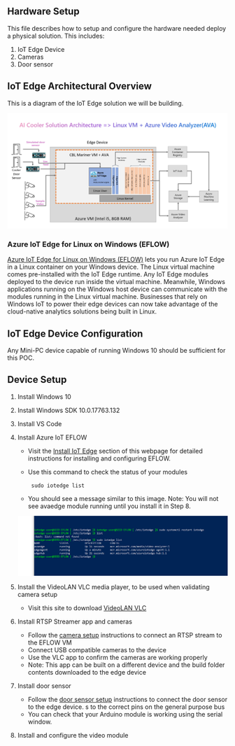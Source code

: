 ## Hardware Setup
This file describes how to setup and configure the hardware needed deploy a physical solution. This includes:
1. IoT Edge Device
1. Cameras
1. Door sensor 

## IoT Edge Architectural Overview
This is a diagram of the IoT Edge solution we will be building. 

![IoT Edge Architecture Diagram](../documents/media/iotedge_architecture_v2.png)

### Azure IoT Edge for Linux on Windows (EFLOW)
[Azure IoT Edge for Linux on Windows (EFLOW)](https://docs.microsoft.com/en-us/windows/iot/iot-enterprise/azure-iot-edge-for-linux-on-windows) 
lets you run Azure IoT Edge in a Linux container on your Windows device. The Linux virtual machine comes pre-installed with the IoT Edge runtime.
Any IoT Edge modules deployed to the device run inside the virtual machine. 
Meanwhile, Windows applications running on the Windows host device can communicate with the modules running in the Linux virtual machine. 
Businesses that rely on Windows IoT to power their edge devices can now take advantage of the cloud-native analytics solutions being built in Linux.


## IoT Edge Device Configuration 

Any Mini-PC device capable of running Windows 10 should be sufficient for this POC. 


## Device Setup
1. Install Windows 10
1. Install Windows SDK 10.0.17763.132
1. Install VS Code
1. Install Azure IoT EFLOW
    - Visit the [Install IoT Edge](https://docs.microsoft.com/en-us/azure/iot-edge/how-to-provision-single-device-linux-on-windows-symmetric?view=iotedge-2020-11&tabs=azure-portal%2Cpowershell)
     section of this webpage for detailed instructions for installing and configuring EFLOW.
     - Use this command to check the status of your modules 

            sudo iotedge list

    -   You should see a message similar to this image. Note: You will not see avaedge module running until you install it in Step 8.

    ![eFlow_running](../documents/media/pocMedia/eFlow_iotEdge_running.png)
    
1. Install the VideoLAN VLC media player, to be used when validating camera setup
    - Visit this site to download [VideoLAN VLC](https://www.videolan.org/vlc/)
1. Install RTSP Streamer app and cameras 
    - Follow the [camera setup](../cameras/README.md) instructions to connect an RTSP stream to the EFLOW VM
    - Connect USB compatible  cameras to the device
    - Use the VLC app to confirm the cameras are working properly
    - Note: This app can be built on a different device and the build folder contents downloaded to the edge device 

1. Install door sensor
    - Follow the [door sensor setup](../doorSensor/README.md) instructions to connect the door sensor to the edge device. s to the correct pins on the general purpose bus
    - You can check that your Arduino module is working using the serial window. 

1. Install and configure the video module  

    
